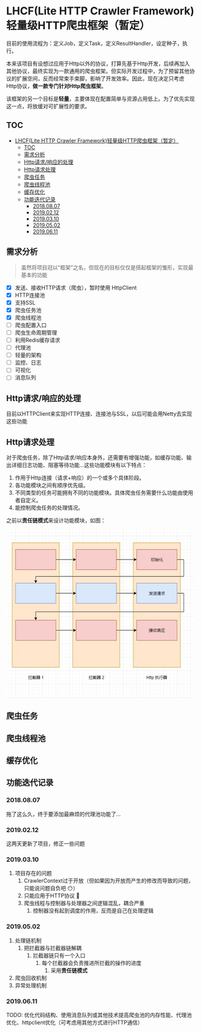 # LHCF(Lite HTTP Crawler Framework)轻量级HTTP爬虫框架（暂定）

目前的使用流程为：定义Job，定义Task，定义ResultHandler，设定种子，执行。

本来该项目有设想过应用于Http以外的协议，打算先基于Http开发，后续再加入其他协议，最终实现为一款通用的爬虫框架。但实际开发过程中，为了预留其他协议的扩展空间，反而经常束手束脚，影响了开发效率。因此，现在决定只考虑Http协议，**做一款专门针对Http爬虫框架**。

该框架的另一个目标是**轻量**，主要体现在配置简单与资源占用低上。为了优先实现这一点，将放缓对可扩展性的要求。

## TOC

- [LHCF(Lite HTTP Crawler Framework)轻量级HTTP爬虫框架（暂定）](#lhcflite-http-crawler-framework轻量级http爬虫框架暂定)
  - [TOC](#toc)
  - [需求分析](#需求分析)
  - [Http请求/响应的处理](#http请求响应的处理)
  - [Http请求处理](#http请求处理)
  - [爬虫任务](#爬虫任务)
  - [爬虫线程池](#爬虫线程池)
  - [缓存优化](#缓存优化)
  - [功能迭代记录](#功能迭代记录)
    - [2018.08.07](#20180807)
    - [2019.02.12](#20190212)
    - [2019.03.10](#20190310)
    - [2019.05.02](#20190502)
    - [2019.06.11](#20190611)

## 需求分析

> 虽然将项目冠以“框架”之名，但现在的目标仅仅是搭起框架的雏形，实现最基本的功能

- [x] 发送、接收HTTP请求（爬虫），暂时使用 HttpClient
- [x] HTTP连接池
- [x] 支持SSL
- [x] 爬虫任务池
- [x] 爬虫线程池
- [ ] 爬虫配置入口
- [ ] 爬虫生命周期管理
- [ ] 利用Redis缓存请求
- [ ] 代理池
- [ ] 轻量的架构
- [ ] 监控、日志
- [ ] 可视化
- [ ] 消息队列

## Http请求/响应的处理

目前以HTTPClient来实现HTTP连接、连接池与SSL，以后可能会用Netty去实现这些功能

## Http请求处理

对于爬虫任务，除了Http请求/响应本身外，还需要有增强功能，如缓存功能、输出详细日志功能、阻塞等待功能...这些功能模块有以下特点：

1. 作用于Http连接（请求+响应）的一个或多个具体阶段。
2. 各功能模块之间有顺序优先级。
3. 不同类型的任务可能拥有不同的功能模块。具体爬虫任务需要什么功能由使用者自定义。
4. 能控制爬虫任务的处理情况。

之前以**责任链模式**来设计功能模块，如图：

![error](Interceptor.JPG)

## 爬虫任务

## 爬虫线程池

## 缓存优化

## 功能迭代记录

### 2018.08.07

拖了这么久，终于要添加最麻烦的代理池功能了...

### 2019.02.12

这两天更新了项目，修正一些问题

### 2019.03.10

1. 项目存在的问题
   1. CrawlerContext过于开放（但如果因为开放而产生的修改而导致的问题，只能说问题自负吧 😶）
   2. 只能应用于HTTP协议 🐔
   3. 爬虫线程与控制器与处理器之间逻辑混乱，耦合严重
      1. 控制器没有起到调度的作用，反而是自己在处理逻辑

### 2019.05.02

1. 处理链机制
   1. 把拦截器与拦截器链解耦
      1. 拦截器链只有一个入口
         1. 每个拦截器会负责推进所拦截的操作的进度
            1. 采用**责任链模式**
2. 爬虫回收机制
3. 异常处理机制

### 2019.06.11

TODO: 优化代码结构、使用消息队列或其他技术提高爬虫池的内存性能、代理池优化、httpclient优化（可考虑用其他方式进行HTTP通信）
